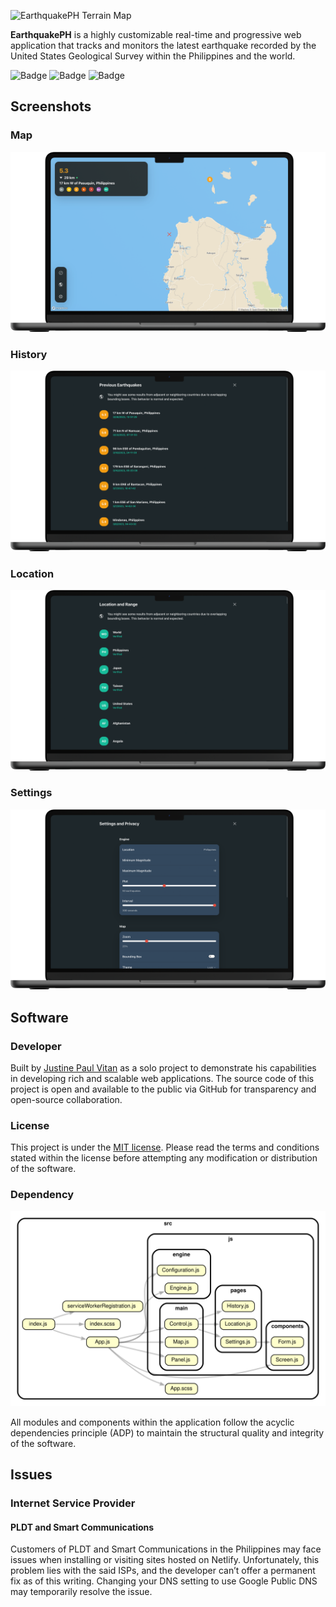 ![EarthquakePH Terrain Map](https://github.com/jpvitan/earthquakeph/blob/improve-layout/resources/images/png/mockups/map-terrain.png)


**EarthquakePH** is a highly customizable real-time and progressive web application that tracks and monitors the latest earthquake recorded by the United States Geological Survey within the Philippines and the world.


![Badge](https://img.shields.io/netlify/f9270efb-3f2a-480f-9a0f-83ec79c806ae?style=plastic)
![Badge](https://img.shields.io/github/package-json/v/jpvitan/earthquakeph)
![Badge](https://img.shields.io/github/license/jpvitan/earthquakeph)


## Screenshots


### Map


![EarthquakePH Light Map](https://github.com/jpvitan/earthquakeph/blob/improve-layout/resources/images/png/mockups/map-light.png)


### History


![EarthquakePH History](https://github.com/jpvitan/earthquakeph/blob/improve-layout/resources/images/png/mockups/history.png)


### Location


![EarthquakePH Location](https://github.com/jpvitan/earthquakeph/blob/improve-layout/resources/images/png/mockups/location.png)


### Settings


![EarthquakePH Settings](https://github.com/jpvitan/earthquakeph/blob/improve-layout/resources/images/png/mockups/settings.png)


## Software


### Developer


Built by [Justine Paul Vitan](https://jpvitan.com/) as a solo project to demonstrate his capabilities in developing rich and scalable web applications. The source code of this project is open and available to the public via GitHub for transparency and open-source collaboration.


### License


This project is under the [MIT license](https://github.com/jpvitan/earthquakeph/blob/master/LICENSE). Please read the terms and conditions stated within the license before attempting any modification or distribution of the software.


### Dependency


![Dependency Graph](https://github.com/jpvitan/earthquakeph/blob/improve-layout/resources/images/svg/dependencygraph.svg)


All modules and components within the application follow the acyclic dependencies principle (ADP) to maintain the structural quality and integrity of the software.


## Issues


### Internet Service Provider


#### PLDT and Smart Communications


Customers of PLDT and Smart Communications in the Philippines may face issues when installing or visiting sites hosted on Netlify. Unfortunately, this problem lies with the said ISPs, and the developer can’t offer a permanent fix as of this writing. Changing your DNS setting to use Google Public DNS may temporarily resolve the issue.
